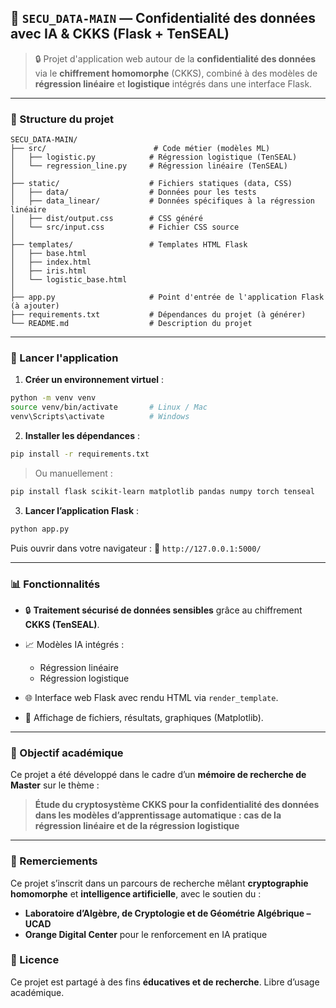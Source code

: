 
## 📌 `SECU_DATA-MAIN` — Confidentialité des données avec IA & CKKS (Flask + TenSEAL)

> 🔒 Projet d'application web autour de la **confidentialité des données** via le **chiffrement homomorphe** (CKKS), combiné à des modèles de **régression linéaire** et **logistique** intégrés dans une interface Flask.

---

### 📁 Structure du projet

```
SECU_DATA-MAIN/
├── src/                        # Code métier (modèles ML)
│   ├── logistic.py            # Régression logistique (TenSEAL)
│   └── regression_line.py     # Régression linéaire (TenSEAL)
│
├── static/                    # Fichiers statiques (data, CSS)
│   ├── data/                  # Données pour les tests
│   ├── data_linear/           # Données spécifiques à la régression linéaire
│   ├── dist/output.css        # CSS généré
│   └── src/input.css          # Fichier CSS source
│
├── templates/                 # Templates HTML Flask
│   ├── base.html
│   ├── index.html
│   ├── iris.html
│   └── logistic_base.html
│
├── app.py                     # Point d'entrée de l'application Flask (à ajouter)
├── requirements.txt           # Dépendances du projet (à générer)
└── README.md                  # Description du projet
```

---

### 🚀 Lancer l'application

1. **Créer un environnement virtuel** :

```bash
python -m venv venv
source venv/bin/activate       # Linux / Mac
venv\Scripts\activate          # Windows
```

2. **Installer les dépendances** :

```bash
pip install -r requirements.txt
```

> Ou manuellement :

```bash
pip install flask scikit-learn matplotlib pandas numpy torch tenseal
```

3. **Lancer l’application Flask** :

```bash
python app.py
```

Puis ouvrir dans votre navigateur :
📍 `http://127.0.0.1:5000/`

---

### 📊 Fonctionnalités

* 🔒 **Traitement sécurisé de données sensibles** grâce au chiffrement **CKKS (TenSEAL)**.
* 📈 Modèles IA intégrés :

  * Régression linéaire
  * Régression logistique
* 🌐 Interface web Flask avec rendu HTML via `render_template`.
* 📂 Affichage de fichiers, résultats, graphiques (Matplotlib).

---

### 🧠 Objectif académique

Ce projet a été développé dans le cadre d’un **mémoire de recherche de Master** sur le thème :

> **Étude du cryptosystème CKKS pour la confidentialité des données dans les modèles d’apprentissage automatique : cas de la régression linéaire et de la régression logistique**

---

### 🙏 Remerciements

Ce projet s’inscrit dans un parcours de recherche mêlant **cryptographie homomorphe** et **intelligence artificielle**, avec le soutien du :

* **Laboratoire d’Algèbre, de Cryptologie et de Géométrie Algébrique – UCAD**
* **Orange Digital Center** pour le renforcement en IA pratique


### 📘 Licence

Ce projet est partagé à des fins **éducatives et de recherche**. Libre d’usage académique.
